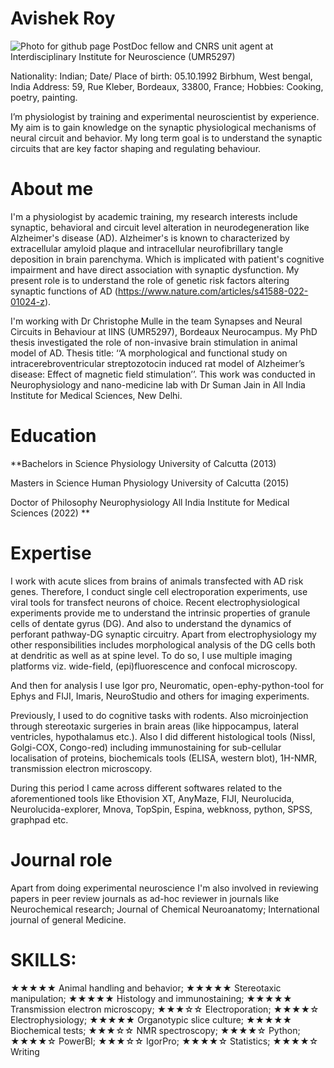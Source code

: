 # Avishek Roy
![Photo for github page](https://github.com/Avishek92/avishek.roy.github.io/assets/86578383/d7dabd2e-250f-4c0f-85d8-0a3564a73ba9)
PostDoc fellow and CNRS unit agent at Interdisciplinary Institute for Neuroscience (UMR5297) 


Nationality: Indian; Date/ Place of birth: 05.10.1992 Birbhum, West bengal, India
Address: 59, Rue Kleber, Bordeaux, 33800, France; Hobbies: Cooking, poetry, painting.

I’m physiologist by training and experimental neuroscientist by experience. My aim is to gain knowledge on the synaptic physiological mechanisms of neural circuit and behavior. My long term goal is to understand the synaptic circuits that are key factor shaping and regulating behaviour.

# About me

I'm a physiologist by academic training, my research interests include synaptic, behavioral and circuit level alteration in neurodegeneration like Alzheimer's disease (AD).
Alzheimer's is known to characterized by extracellular amyloid plaque and intracellular neurofibrillary tangle deposition in brain parenchyma. Which is implicated with patient's cognitive impairment and have direct association with synaptic dysfunction. My present role is to understand the role of genetic risk factors altering synaptic functions of AD (https://www.nature.com/articles/s41588-022-01024-z).

I'm working with Dr Christophe Mulle in the team Synapses and Neural Circuits in Behaviour at IINS (UMR5297), Bordeaux Neurocampus. My PhD thesis investigated the role of non-invasive brain stimulation in animal model of AD. Thesis title: ‘‘A morphological and functional study on intracerebroventricular streptozotocin induced rat model of Alzheimer’s disease: Effect of magnetic field stimulation’’. This work was conducted in Neurophysiology and nano-medicine lab with Dr Suman Jain in All India Institute for Medical Sciences, New Delhi.


# Education

**Bachelors in Science   Physiology   University of Calcutta (2013)

Masters in Science   Human Physiology   University of Calcutta (2015)

Doctor of Philosophy   Neurophysiology   All India Institute for Medical Sciences (2022) **  


# Expertise
I work with acute slices from brains of animals transfected with AD risk genes. Therefore, I conduct single cell electroporation experiments, use viral tools for transfect neurons of choice. Recent electrophysiological experiments provide me to understand the intrinsic properties of granule cells of dentate gyrus (DG). And also to understand the dynamics of perforant pathway-DG synaptic circuitry. Apart from electrophysiology my other responsibilities includes morphological analysis of the DG cells both at dendritic as well as at spine level. To do so, I use multiple imaging platforms viz. wide-field, (epi)fluorescence and confocal microscopy. 

And then for analysis I use Igor pro, Neuromatic, open-ephy-python-tool for Ephys and FIJI, Imaris, NeuroStudio and others for imaging experiments.    

Previously, I used to do cognitive tasks with rodents. Also microinjection through stereotaxic surgeries in brain areas (like hippocampus, lateral ventricles, hypothalamus etc.). Also I did different histological tools (Nissl, Golgi-COX, Congo-red) including immunostaining for sub-cellular localisation of proteins, biochemicals tools (ELISA, western blot), 1H-NMR, transmission electron microscopy. 

During this period I came across different softwares related to the aforementioned tools like Ethovision XT, AnyMaze, FIJI, Neurolucida, Neurolucida-explorer, Mnova, TopSpin, Espina, webknoss, python, SPSS, graphpad etc.

# Journal role
Apart from doing experimental neuroscience I'm also involved in reviewing papers in peer review journals as ad-hoc reviewer in journals like Neurochemical research; Journal of Chemical Neuroanatomy; International journal of general Medicine.

# SKILLS:
★★★★★ Animal handling and behavior; ★★★★★ Stereotaxic manipulation; ★★★★★ Histology and immunostaining; ★★★★★ Transmission electron microscopy; ★★★☆☆ Electroporation; ★★★★☆ Electrophysiology; ★★★★★ Organotypic slice culture; ★★★★★ Biochemical tests; ★★★☆☆ NMR spectroscopy; ★★★★☆ Python; ★★★★☆ PowerBI; ★★★☆☆ IgorPro; ★★★★☆ Statistics; ★★★★☆ Writing

